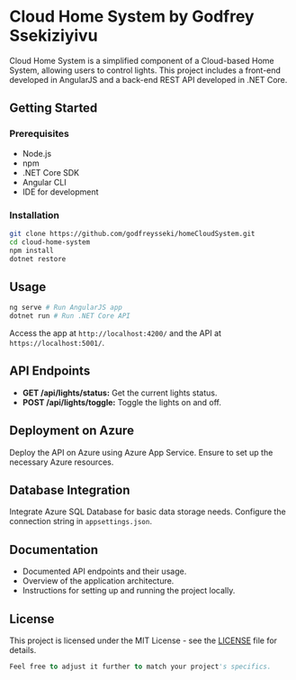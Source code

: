 # Cloud Home System by Godfrey Ssekiziyivu

Cloud Home System is a simplified component of a Cloud-based Home System, allowing users to control lights. This project includes a front-end developed in AngularJS and a back-end REST API developed in .NET Core.

## Getting Started

### Prerequisites

- Node.js
- npm
- .NET Core SDK
- Angular CLI
- IDE for development

### Installation

```bash
git clone https://github.com/godfreysseki/homeCloudSystem.git
cd cloud-home-system
npm install
dotnet restore
```

## Usage

```bash
ng serve # Run AngularJS app
dotnet run # Run .NET Core API
```

Access the app at `http://localhost:4200/` and the API at `https://localhost:5001/`.

## API Endpoints

- **GET /api/lights/status:** Get the current lights status.
- **POST /api/lights/toggle:** Toggle the lights on and off.

## Deployment on Azure

Deploy the API on Azure using Azure App Service. Ensure to set up the necessary Azure resources.

## Database Integration

Integrate Azure SQL Database for basic data storage needs. Configure the connection string in `appsettings.json`.

## Documentation

- Documented API endpoints and their usage.
- Overview of the application architecture.
- Instructions for setting up and running the project locally.

## License

This project is licensed under the MIT License - see the [LICENSE](https://chat.openai.com/c/LICENSE) file for details.

```vb
Feel free to adjust it further to match your project's specifics.
```

